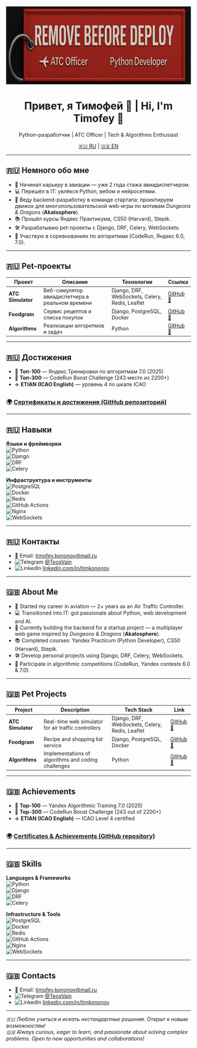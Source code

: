 <p align="center">
  <img src="./assets/img2.jpg" alt="ATC + Developer" height="212" width="768"/>
</p>

<h1 align="center">Привет, я Тимофей 👋 | Hi, I'm Timofey 👋</h1>
<p align="center">
  Python-разработчик | ATC Officer | Tech & Algorithms Enthusiast
</p>

<p align="center">
  <a href="#-немного-обо-мне">🇷🇺 RU</a> | <a href="#-about-me">🇬🇧 EN</a>
</p>

---

## 🇷🇺 Немного обо мне

- 🛫 Начинал карьеру в авиации — уже 2 года стажа авиадиспетчером.  
- 💻 Перешёл в IT: увлёкся Python, вебом и нейросетями.  
- 💼 Веду backend-разработку в команде стартапа: проектируем движок для многопользовательской web-игры по мотивам *Dungeons & Dragons* (**Akatosphere**).  
- 📚 Прошёл курсы Яндекс Практикума, CS50 (Harvard), Stepik.  
- 🛠 Разрабатываю pet-проекты с Django, DRF, Celery, WebSockets.  
- 🧩 Участвую в соревнованиях по алгоритмам (CodeRun, Яндекс 6.0, 7.0).  

---

## 🇷🇺 Pet-проекты

| Проект | Описание | Технологии | Ссылка |
|-------|----------|------------|--------|
| **ATC Simulator** | Веб-симулятор авиадиспетчера в реальном времени | Django, DRF, WebSockets, Celery, Redis, Leaflet | [GitHub 🔗](https://github.com/TeosVain/ATC-SIM) |
| **Foodgram** | Сервис рецептов и списка покупок | Django, PostgreSQL, Docker | [GitHub 🔗](https://github.com/TeosVain/foodgram) |
| **Algorithms** | Реализации алгоритмов и задач | Python | [GitHub 🔗](https://github.com/TeosVain/Algorithms-and-Data-structures) |

---

## 🇷🇺 Достижения

- 🧠 **Топ-100** — Яндекс.Тренировки по алгоритмам 7.0 (2025)  
- 🏅 **Топ-300** — CodeRun Boost Challenge (243 место из 2200+)  
- ✈️ **ETIAN (ICAO English)** — уровень 4 по шкале ICAO  

### 🌍 [Сертификаты и достижения (GitHub репозиторий)](https://github.com/TeosVain/certificates)  
___

## 🇷🇺 Навыки

**Языки и фреймворки**  
![Python](https://img.shields.io/badge/Python-3670A0?style=for-the-badge&logo=python&logoColor=white)  
![Django](https://img.shields.io/badge/Django-092E20?style=for-the-badge&logo=django&logoColor=white)  
![DRF](https://img.shields.io/badge/DRF-red?style=for-the-badge)  
![Celery](https://img.shields.io/badge/Celery-37814A?style=for-the-badge&logo=celery&logoColor=white)  

**Инфраструктура и инструменты**  
![PostgreSQL](https://img.shields.io/badge/PostgreSQL-316192?style=for-the-badge&logo=postgresql&logoColor=white)  
![Docker](https://img.shields.io/badge/Docker-2496ED?style=for-the-badge&logo=docker&logoColor=white)  
![Redis](https://img.shields.io/badge/Redis-DC382D?style=for-the-badge&logo=redis&logoColor=white)  
![GitHub Actions](https://img.shields.io/badge/GitHub_Actions-2088FF?style=for-the-badge&logo=github-actions&logoColor=white)  
![Nginx](https://img.shields.io/badge/nginx-%23009639.svg?style=for-the-badge&logo=nginx&logoColor=white)  
![WebSockets](https://img.shields.io/badge/WebSockets-000000?style=for-the-badge&logo=websockets&logoColor=white)  

---

## 🇷🇺 Контакты

- 📧 Email: timofey.kononov@mail.ru  
- ![Telegram](https://img.shields.io/badge/Telegram-2CA5E0?style=for-the-badge&logo=telegram&logoColor=white) [@TeosVain](https://t.me/TeosVain)  
- ![LinkedIn](https://img.shields.io/badge/linkedin-%230077B5.svg?style=for-the-badge&logo=linkedin&logoColor=white) [linkedin.com/in/timkononov](https://www.linkedin.com/in/timofey-kononov-b2a049318/)  

---

## 🇬🇧 About Me

- 🛫 Started my career in aviation — 2+ years as an Air Traffic Controller.  
- 💻 Transitioned into IT: got passionate about Python, web development and AI.  
- 💼 Currently building the backend for a startup project — a multiplayer web game inspired by *Dungeons & Dragons* (**Akatosphere**).  
- 📚 Completed courses: Yandex Practicum (Python Developer), CS50 (Harvard), Stepik.  
- 🛠 Develop personal projects using Django, DRF, Celery, WebSockets.  
- 🧩 Participate in algorithmic competitions (CodeRun, Yandex contests 6.0 & 7.0).  

---

## 🇬🇧 Pet Projects

| Project | Description | Tech Stack | Link |
|---------|-------------|------------|------|
| **ATC Simulator** | Real-time web simulator for air traffic controllers | Django, DRF, WebSockets, Celery, Redis, Leaflet | [GitHub 🔗](https://github.com/TeosVain/ATC-SIM) |
| **Foodgram** | Recipe and shopping list service | Django, PostgreSQL, Docker | [GitHub 🔗](https://github.com/TeosVain/foodgram) |
| **Algorithms** | Implementations of algorithms and coding challenges | Python | [GitHub 🔗](https://github.com/TeosVain/Algorithms-and-Data-structures) |

---

## 🇬🇧 Achievements

- 🧠 **Top-100** — Yandex Algorithmic Training 7.0 (2025)  
- 🏅 **Top-300** — CodeRun Boost Challenge (243 out of 2200+)  
- ✈️ **ETIAN (ICAO English)** — ICAO Level 4 certified

### 🌍 [Certificates & Achievements (GitHub repository)](https://github.com/TeosVain/certificates)  

---

## 🇬🇧 Skills

**Languages & Frameworks**  
![Python](https://img.shields.io/badge/Python-3670A0?style=for-the-badge&logo=python&logoColor=white)  
![Django](https://img.shields.io/badge/Django-092E20?style=for-the-badge&logo=django&logoColor=white)  
![DRF](https://img.shields.io/badge/DRF-red?style=for-the-badge)  
![Celery](https://img.shields.io/badge/Celery-37814A?style=for-the-badge&logo=celery&logoColor=white)  

**Infrastructure & Tools**  
![PostgreSQL](https://img.shields.io/badge/PostgreSQL-316192?style=for-the-badge&logo=postgresql&logoColor=white)  
![Docker](https://img.shields.io/badge/Docker-2496ED?style=for-the-badge&logo=docker&logoColor=white)  
![Redis](https://img.shields.io/badge/Redis-DC382D?style=for-the-badge&logo=redis&logoColor=white)  
![GitHub Actions](https://img.shields.io/badge/GitHub_Actions-2088FF?style=for-the-badge&logo=github-actions&logoColor=white)  
![Nginx](https://img.shields.io/badge/nginx-%23009639.svg?style=for-the-badge&logo=nginx&logoColor=white)  
![WebSockets](https://img.shields.io/badge/WebSockets-000000?style=for-the-badge&logo=websockets&logoColor=white)  

---

## 🇬🇧 Contacts

- 📧 Email: timofey.kononov@mail.ru  
- ![Telegram](https://img.shields.io/badge/Telegram-2CA5E0?style=for-the-badge&logo=telegram&logoColor=white) [@TeosVain](https://t.me/TeosVain)  
- ![LinkedIn](https://img.shields.io/badge/linkedin-%230077B5.svg?style=for-the-badge&logo=linkedin&logoColor=white) [linkedin.com/in/timkononov](https://www.linkedin.com/in/timofey-kononov-b2a049318/)  

---

_🇷🇺 Люблю учиться и искать нестандартные решения. Открыт к новым возможностям!_  
_🇬🇧 Always curious, eager to learn, and passionate about solving complex problems. Open to new opportunities and collaborations!_
